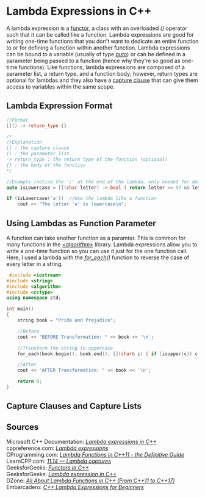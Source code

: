 # Lambda Expressions in C++
A lambda expression is a [functor](https://www.geeksforgeeks.org/functors-in-cpp/), a class with an overloaded _()_ operator such that it can be called like a function.
Lambda expressions are good for writing one-time functions that you don't want to dedicate an entire function to or for defining a function within another function. Lambda
expressions can be bound to a variable (usually of type [_auto_](https://www.geeksforgeeks.org/type-inference-in-c-auto-and-decltype/)) or can be defined in a parameter being
passed to a function (hence why they're so good as one-time functions). Like functions, lambda expressions are composed of a parameter list, a return type, and a function
body; however, return types are optional for lambdas and they also have a [capture clause](https://www.learncpp.com/cpp-tutorial/lambda-captures/) that can give them access 
to variables within the same scope.

## Lambda Expression Format
```C++
//Format
[]() -> return_type {}

/*
//Explanation
[] : the capture clause
() : the parameter list
-> return_type : the return type of the function (optional)
{} : the body of the function
*/

//Example (notice the ';' at the end of the lambda, only needed for declarations)
auto isLowercase = [](char letter) -> bool { return letter >= 97 && letter <= 122; };

if (isLowercase('a'))  //Use the lambda like a function
    cout << "The letter 'a' is lowercase\n";
```

## Using Lambdas as Function Parameter
A function can take another function as a paramter. This is common for many functions in the [_\<algorithm\>_](https://www.cplusplus.com/reference/algorithm/) library.
Lambda expressions allow you to write a one-time function so you can use it just for the one function call. Here, I used a lambda with the [_for\_each()_](cplusplus.com/reference/algorithm/for_each/) function to reverse the case of every letter in a string.

```C++
 #include <iostream>
#include <string>
#include <algorithm>
#include <cctype>
using namespace std;

int main()
{
    string book = "Pride and Prejudice";

    //Before
    cout << "BEFORE Transformation: " << book << '\n';

    //Transform the string to uppercase
    for_each(book.begin(), book.end(), [](char& c) { if (isupper(c)) c = tolower(c); else if (islower(c)) c = toupper(c); });

    //After
    cout << "AFTER Transformation: " << book << '\n';

    return 0;
}
```

## Capture Clauses and Capture Lists

## Sources
Microsoft C++ Documentation: [_Lambda expressions in C++_](https://docs.microsoft.com/en-us/cpp/cpp/lambda-expressions-in-cpp?view=msvc-160) <br />
cppreference.com: [_Lambda expressions_](https://en.cppreference.com/w/cpp/language/lambda) <br />
CProgramming.com: [_Lambda Functions in C++11 - the Definitive Guide_](https://www.cprogramming.com/c++11/c++11-lambda-closures.html) <br />
LearnCPP.com: [_11.14 — Lambda captures_](https://www.learncpp.com/cpp-tutorial/lambda-captures/) <br />
GeeksforGeeks: [_Functors in C++_](https://www.geeksforgeeks.org/functors-in-cpp/) <br />
GeeksforGeeks: [_Lambda expression in C++_](https://www.geeksforgeeks.org/lambda-expression-in-c/) <br />
DZone: [_All About Lambda Functions in C++ (From C++11 to C++17)_](https://dzone.com/articles/all-about-lambda-functions-in-cfrom-c11-to-c17) <br />
Embarcadero: [_C++ Lambda Expressions for Beginners_](https://blogs.embarcadero.com/lambda-expressions-for-beginners/) <br />
